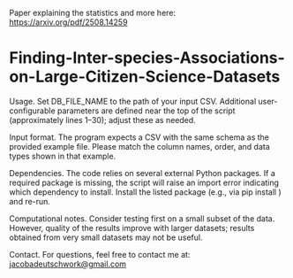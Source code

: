Paper explaining the statistics and more here: https://arxiv.org/pdf/2508.14259

# Finding-Inter-species-Associations-on-Large-Citizen-Science-Datasets
Usage. Set DB_FILE_NAME to the path of your input CSV. Additional user-configurable parameters are defined near the top of the script (approximately lines 1–30); adjust these as needed.

Input format. The program expects a CSV with the same schema as the provided example file. Please match the column names, order, and data types shown in that example.

Dependencies. The code relies on several external Python packages. If a required package is missing, the script will raise an import error indicating which dependency to install. Install the listed package (e.g., via pip install <package>) and re-run.

Computational notes. Consider testing first on a small subset of the data. However, quality of the results improve with larger datasets; results obtained from very small datasets may not be useful.

Contact. For questions, feel free to contact me at: jacobadeutschwork@gmail.com

